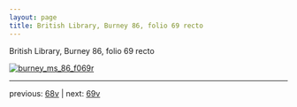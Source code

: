 ```yaml
---
layout: page
title: British Library, Burney 86, folio 69 recto
---
```


British Library, Burney 86, folio 69 recto

[![burney_ms_86_f069r](http://www.homermultitext.org/iipsrv?IIIF=/project/homer/pyramidal/deepzoom/bl/burney86imgs/v1/burney_ms_86_f069r.tif/full/800,/0/default.jpg)](http://www.homermultitext.org/ict2/?urn=urn:cite2:bl:burney86imgs.v1:burney_ms_86_f069r) 

---

previous:  [68v](../68v/) | next: [69v](../69v/)